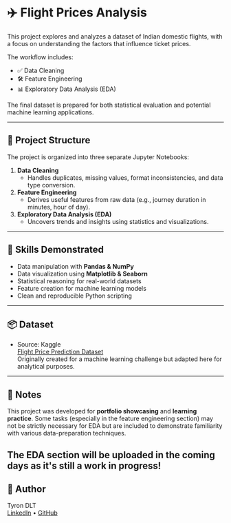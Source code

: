 # ✈️ Flight Prices Analysis

This project explores and analyzes a dataset of Indian domestic flights, with a focus on understanding the factors that influence ticket prices.

The workflow includes:
- ✅ Data Cleaning
- 🛠️ Feature Engineering
- 📊 Exploratory Data Analysis (EDA)

The final dataset is prepared for both statistical evaluation and potential machine learning applications.

---

## 📁 Project Structure

The project is organized into three separate Jupyter Notebooks:

1. **Data Cleaning**  
   - Handles duplicates, missing values, format inconsistencies, and data type conversion.
2. **Feature Engineering**  
   - Derives useful features from raw data (e.g., journey duration in minutes, hour of day).
3. **Exploratory Data Analysis (EDA)**  
   - Uncovers trends and insights using statistics and visualizations.

---

## 🧠 Skills Demonstrated

- Data manipulation with **Pandas & NumPy**
- Data visualization using **Matplotlib & Seaborn**
- Statistical reasoning for real-world datasets
- Feature creation for machine learning models
- Clean and reproducible Python scripting

---

## 📦 Dataset

- Source: Kaggle  
  [Flight Price Prediction Dataset](https://www.kaggle.com/datasets/shubhambathwal/flight-price-prediction)  
  Originally created for a machine learning challenge but adapted here for analytical purposes.

---

## 📌 Notes

This project was developed for **portfolio showcasing** and **learning practice**. Some tasks (especially in the feature engineering section) may not be strictly necessary for EDA but are included to demonstrate familiarity with various data-preparation techniques.

The EDA section will be uploaded in the coming days as it's still a work in progress!
---

## 🚀 Author

Tyron DLT  
[LinkedIn](https://www.linkedin.com/in/your-profile) • [GitHub](https://github.com/tyron-patterns)

